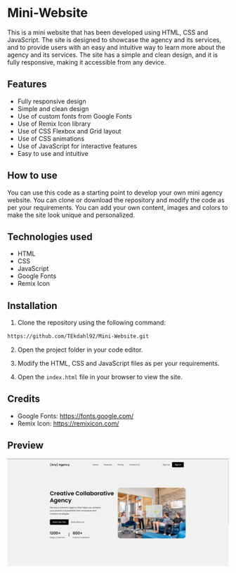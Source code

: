 # Mini-Website
This is a mini website that has been developed using HTML, CSS and JavaScript. The site is designed to showcase the agency and its services, and to provide users with an easy and intuitive way to learn more about the agency and its services. The site has a simple and clean design, and it is fully responsive, making it accessible from any device.

## Features
* Fully responsive design
* Simple and clean design
* Use of custom fonts from Google Fonts
* Use of Remix Icon library
* Use of CSS Flexbox and Grid layout
* Use of CSS animations
* Use of JavaScript for interactive features
* Easy to use and intuitive 

## How to use
You can use this code as a starting point to develop your own mini agency website. You can clone or download the repository and modify the code as per your requirements. You can add your own content, images and colors to make the site look unique and personalized.

## Technologies used
* HTML
* CSS
* JavaScript
* Google Fonts
* Remix Icon

## Installation
1. Clone the repository using the following command:

``` bash
https://github.com/TEkdahl92/Mini-Website.git
```
2. Open the project folder in your code editor.

3. Modify the HTML, CSS and JavaScript files as per your requirements.

4. Open the `index.html` file in your browser to view the site.

## Credits
* Google Fonts: https://fonts.google.com/
* Remix Icon: https://remixicon.com/

## Preview
![Mini Website](./images/image.png)
